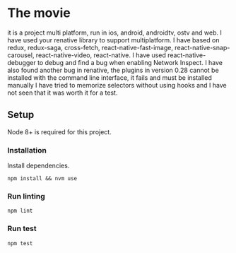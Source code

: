 # The movie
it is a project multi platform, run in ios, android, androidtv, ostv and web.
I have used your renative library to support multiplatform.
I have based on redux, redux-saga, cross-fetch, react-native-fast-image, react-native-snap-carousel, react-native-video, react-native.
I have used react-native-debugger to debug and find a bug when enabling Network Inspect.
I have also found another bug in renative, the plugins in version 0.28 cannot be installed with the command line interface, it fails and must be installed manually
I have tried to memorize selectors without using hooks and I have not seen that it was worth it for a test.

## Setup

Node 8+ is required for this project.

### Installation

Install dependencies.

```
npm install && nvm use
```

### Run linting

```
npm lint
```

### Run test

```
npm test
```

